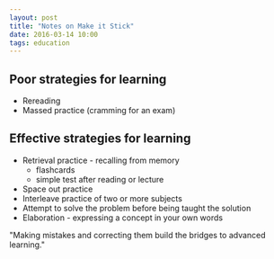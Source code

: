 ```yaml
---
layout: post
title: "Notes on Make it Stick"
date: 2016-03-14 10:00
tags: education
---
```


## Poor strategies for learning

* Rereading
* Massed practice (cramming for an exam)

## Effective strategies for learning

* Retrieval practice - recalling from memory
  - flashcards
  - simple test after reading or lecture
* Space out practice
* Interleave practice of two or more subjects
* Attempt to solve the problem before being taught the solution
* Elaboration - expressing a concept in your own words

"Making mistakes and correcting them build the bridges to advanced learning."
